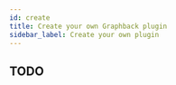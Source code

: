 ```yaml
---
id: create
title: Create your own Graphback plugin
sidebar_label: Create your own plugin
---
```


## TODO